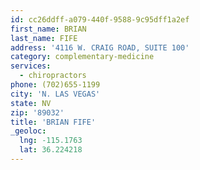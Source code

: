 ```yaml
---
id: cc26ddff-a079-440f-9588-9c95dff1a2ef
first_name: BRIAN
last_name: FIFE
address: '4116 W. CRAIG ROAD, SUITE 100'
category: complementary-medicine
services:
  - chiropractors
phone: (702)655-1199
city: 'N. LAS VEGAS'
state: NV
zip: '89032'
title: 'BRIAN FIFE'
_geoloc:
  lng: -115.1763
  lat: 36.224218
---
```

